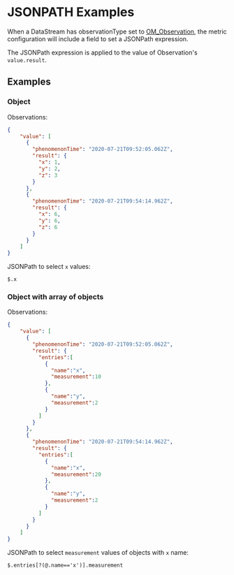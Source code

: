 # JSONPATH Examples

When a DataStream has observationType set to [OM_Observation](http://docs.opengeospatial.org/is/15-078r6/15-078r6.html#table_12),
the metric configuration will include a field to set a JSONPath expression.

The JSONPath expression is applied to the value of Observation's `value.result`.

## Examples

### Object
Observations:
```json
{
    "value": [
      {
        "phenomenonTime": "2020-07-21T09:52:05.062Z",
        "result": {
          "x": 1,
          "y": 2,
          "z": 3
        }
      },
      {
        "phenomenonTime": "2020-07-21T09:54:14.962Z",
        "result": {
          "x": 6,
          "y": 6,
          "z": 6
        }
      }
    ]
}
```

JSONPath to select `x` values:
```
$.x
```

### Object with array of objects
Observations:
```json
{
    "value": [
      {
        "phenomenonTime": "2020-07-21T09:52:05.062Z",
        "result": {
          "entries":[
            {
              "name":"x",
              "measurement":10
            },
            {
              "name":"y",
              "measurement":2
            }
          ]
        }
      },
      {
        "phenomenonTime": "2020-07-21T09:54:14.962Z",
        "result": {
          "entries":[
            {
              "name":"x",
              "measurement":20
            },
            {
              "name":"y",
              "measurement":2
            }
          ]
        }
      }
    ]
}
```

JSONPath to select `measurement` values of objects with `x` name:
```
$.entries[?(@.name=='x')].measurement
```
